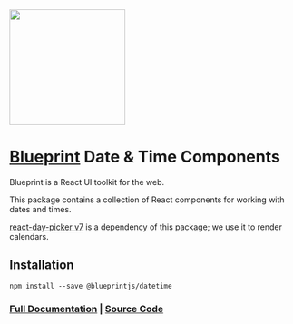 <img height="204" src="https://cloud.githubusercontent.com/assets/464822/20228152/d3f36dc2-a804-11e6-80ff-51ada2d13ea7.png">

# [Blueprint](http://blueprintjs.com/) Date & Time Components

Blueprint is a React UI toolkit for the web.

This package contains a collection of React components for working with dates and times.

[react-day-picker v7](https://react-day-picker-v7.netlify.app/) is a dependency of this package; we use it
to render calendars.

## Installation

```
npm install --save @blueprintjs/datetime
```

### [Full Documentation](http://blueprintjs.com/docs) | [Source Code](https://github.com/palantir/blueprint)
